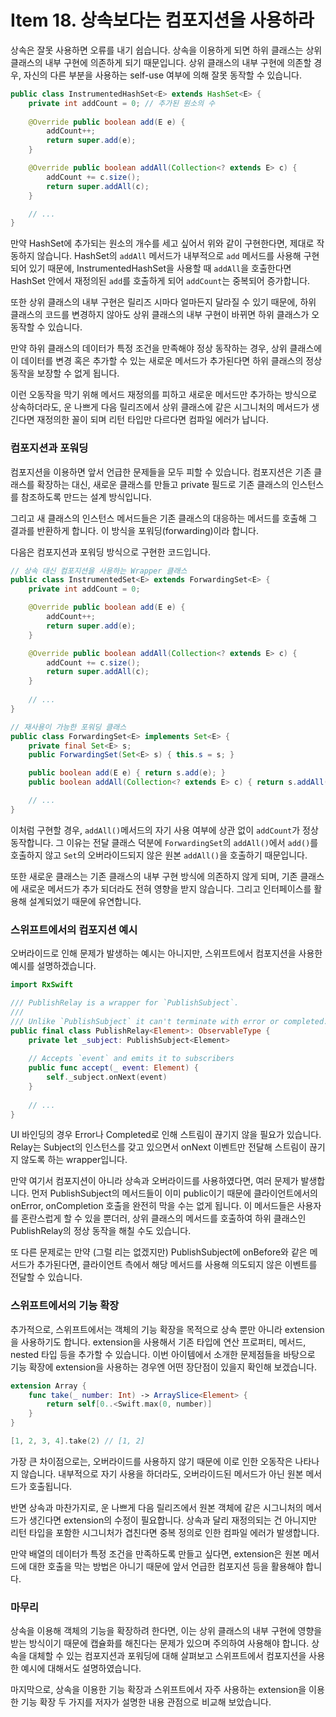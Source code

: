 # Item 18. 상속보다는 컴포지션을 사용하라

상속은 잘못 사용하면 오류를 내기 쉽습니다. 상속을 이용하게 되면 하위 클래스는 상위 클래스의 내부 구현에 의존하게 되기 때문입니다. 상위 클래스의 내부 구현에 의존할 경우, 자신의 다른 부분을 사용하는 self-use 여부에 의해 잘못 동작할 수 있습니다.

```java
public class InstrumentedHashSet<E> extends HashSet<E> {
    private int addCount = 0; // 추가된 원소의 수
    
    @Override public boolean add(E e) {
        addCount++;
        return super.add(e);
    }

    @Override public boolean addAll(Collection<? extends E> c) {
        addCount += c.size();
        return super.addAll(c);
    }

    // ...
}
```

만약 HashSet에 추가되는 원소의 개수를 세고 싶어서 위와 같이 구현한다면, 제대로 작동하지 않습니다. HashSet의 `addAll` 메서드가 내부적으로 `add` 메서드를 사용해 구현되어 있기 때문에, InstrumentedHashSet을 사용할 때 `addAll`을 호출한다면 HashSet 안에서 재정의된 `add`를 호출하게 되어 `addCount`는 중복되어 증가합니다.

또한 상위 클래스의 내부 구현은 릴리즈 시마다 얼마든지 달라질 수 있기 때문에, 하위 클래스의 코드를 변경하지 않아도 상위 클래스의 내부 구현이 바뀌면 하위 클래스가 오동작할 수 있습니다.

만약 하위 클래스의 데이터가 특정 조건을 만족해야 정상 동작하는 경우, 상위 클래스에 이 데이터를 변경 혹은 추가할 수 있는 새로운 메서드가 추가된다면 하위 클래스의 정상 동작을 보장할 수 없게 됩니다.

이런 오동작을 막기 위해 메서드 재정의를 피하고 새로운 메서드만 추가하는 방식으로 상속하더라도, 운 나쁘게 다음 릴리즈에서 상위 클래스에 같은 시그니처의 메서드가 생긴다면 재정의한 꼴이 되며 리턴 타입만 다르다면 컴파일 에러가 납니다.

### 컴포지션과 포워딩

컴포지션을 이용하면 앞서 언급한 문제들을 모두 피할 수 있습니다. 컴포지션은 기존 클래스를 확장하는 대신, 새로운 클래스를 만들고 private 필드로 기존 클래스의 인스턴스를 참조하도록 만드는 설계 방식입니다.

그리고 새 클래스의 인스턴스 메서드들은 기존 클래스의 대응하는 메서드를 호출해 그 결과를 반환하게 합니다. 이 방식을 포워딩(forwarding)이라 합니다.

다음은 컴포지션과 포워딩 방식으로 구현한 코드입니다.

```java
// 상속 대신 컴포지션을 사용하는 Wrapper 클래스 
public class InstrumentedSet<E> extends ForwardingSet<E> {
    private int addCount = 0;

    @Override public boolean add(E e) {
        addCount++;
        return super.add(e);
    }

    @Override public boolean addAll(Collection<? extends E> c) {
        addCount += c.size();
        return super.addAll(c);
    }
    
    // ...
}

// 재사용이 가능한 포워딩 클래스
public class ForwardingSet<E> implements Set<E> {
    private final Set<E> s;
    public ForwardingSet(Set<E> s) { this.s = s; }

    public boolean add(E e) { return s.add(e); }
    public boolean addAll(Collection<? extends E> c) { return s.addAll(c); }

    // ...
}
```

이처럼 구현할 경우, `addAll()`메서드의 자기 사용 여부에 상관 없이 `addCount`가 정상 동작합니다. 그 이유는 전달 클래스 덕분에 `ForwardingSet`의 `addAll()`에서 `add()`를 호출하지 않고 `Set`의 오버라이드되지 않은 원본 `addAll()`을 호출하기 때문입니다.

또한 새로운 클래스는 기존 클래스의 내부 구현 방식에 의존하지 않게 되며, 기존 클래스에 새로운 메서드가 추가 되더라도 전혀 영향을 받지 않습니다. 그리고 인터페이스를 활용해 설계되었기 때문에 유연합니다.

### 스위프트에서의 컴포지션 예시

오버라이드로 인해 문제가 발생하는 예시는 아니지만, 스위프트에서 컴포지션을 사용한 예시를 설명하겠습니다.

```swift
import RxSwift

/// PublishRelay is a wrapper for `PublishSubject`.
///
/// Unlike `PublishSubject` it can't terminate with error or completed.
public final class PublishRelay<Element>: ObservableType {
    private let _subject: PublishSubject<Element>
    
    // Accepts `event` and emits it to subscribers
    public func accept(_ event: Element) {
        self._subject.onNext(event)
    }
    
    // ...
}
```

UI 바인딩의 경우 Error나 Completed로 인해 스트림이 끊기지 않을 필요가 있습니다. Relay는 Subject의 인스턴스를 갖고 있으면서 onNext 이벤트만 전달해 스트림이 끊기지 않도록 하는 wrapper입니다.

만약 여기서 컴포지션이 아니라 상속과 오버라이드를 사용하였다면, 여러 문제가 발생합니다. 먼저 PublishSubject의 메서드들이 이미 public이기 때문에 클라이언트에서의 onError, onCompletion 호출을 완전히 막을 수는 없게 됩니다. 이 메서드들은 사용자를 혼란스럽게 할 수 있을 뿐더러, 상위 클래스의 메서드를 호출하여 하위 클래스인 PublishRelay의 정상 동작을 해칠 수도 있습니다.

또 다른 문제로는 만약 (그럴 리는 없겠지만) PublishSubject에 onBefore와 같은 메서드가 추가된다면, 클라이언트 측에서 해당 메서드를 사용해 의도되지 않은 이벤트를 전달할 수 있습니다.

### 스위프트에서의 기능 확장

추가적으로, 스위프트에서는 객체의 기능 확장을 목적으로 상속 뿐만 아니라 extension을 사용하기도 합니다. extension을 사용해서 기존 타입에 연산 프로퍼티, 메서드, nested 타입 등을 추가할 수 있습니다. 이번 아이템에서 소개한 문제점들을 바탕으로 기능 확장에 extension을 사용하는 경우엔 어떤 장단점이 있을지 확인해 보겠습니다.

```swift
extension Array {
    func take(_ number: Int) -> ArraySlice<Element> {
        return self[0..<Swift.max(0, number)]
    }
}

[1, 2, 3, 4].take(2) // [1, 2]
```

가장 큰 차이점으로는, 오버라이드를 사용하지 않기 때문에 이로 인한 오동작은 나타나지 않습니다. 내부적으로 자기 사용을 하더라도, 오버라이드된 메서드가 아닌 원본 메서드가 호출됩니다.

반면 상속과 마찬가지로, 운 나쁘게 다음 릴리즈에서 원본 객체에 같은 시그니처의 메서드가 생긴다면 extension의 수정이 필요합니다. 상속과 달리 재정의되는 건 아니지만 리턴 타입을 포함한 시그니처가 겹친다면 중복 정의로 인한 컴파일 에러가 발생합니다.

만약 배열의 데이터가 특정 조건을 만족하도록 만들고 싶다면, extension은 원본 메서드에 대한 호출을 막는 방법은 아니기 때문에 앞서 언급한 컴포지션 등을 활용해야 합니다.

### 마무리

상속을 이용해 객체의 기능을 확장하려 한다면, 이는 상위 클래스의 내부 구현에 영향을 받는 방식이기 때문에 캡슐화를 해친다는 문제가 있으며 주의하여 사용해야 합니다. 상속을 대체할 수 있는 컴포지션과 포워딩에 대해 살펴보고 스위프트에서 컴포지션을 사용한 예시에 대해서도 설명하였습니다.

마지막으로, 상속을 이용한 기능 확장과 스위프트에서 자주 사용하는 extension을 이용한 기능 확장 두 가지를 저자가 설명한 내용 관점으로 비교해 보았습니다.
